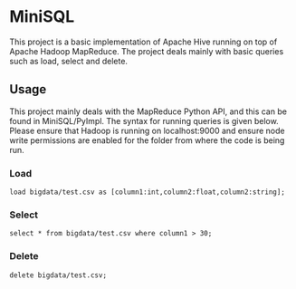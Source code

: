 # MiniSQL

This project is a basic implementation of Apache Hive running on top of Apache Hadoop MapReduce. The project deals mainly with basic queries such as load, select and delete. 

## Usage
This project mainly deals with the MapReduce Python API, and this can be found in MiniSQL/PyImpl. The syntax for running queries is given below. Please ensure that Hadoop is running on localhost:9000 and ensure node write permissions are enabled for the folder from where the code is being run.

### Load
`load bigdata/test.csv as [column1:int,column2:float,column2:string];`

### Select
`select * from bigdata/test.csv where column1 > 30;`

### Delete
`delete bigdata/test.csv;`
